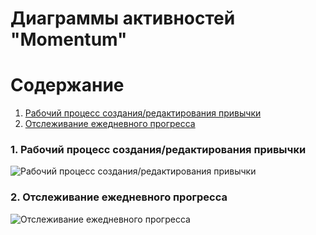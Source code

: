 # Диаграммы активностей "Momentum"

# Содержание
1. [Рабочий процесс создания/редактирования привычки](#1)
2. [Отслеживание ежедневного прогресса](#2)

### 1. Рабочий процесс создания/редактирования привычки<a name="1"></a>

![Рабочий процесс создания/редактирования привычки](https://raw.githubusercontent.com/user/repo/main/Diagrams/Images/Momentum_Activity_EditHabit.png)

### 2. Отслеживание ежедневного прогресса<a name="2"></a>

![Отслеживание ежедневного прогресса](https://raw.githubusercontent.com/user/repo/main/Diagrams/Images/Momentum_Activity_AddProgress.png)
